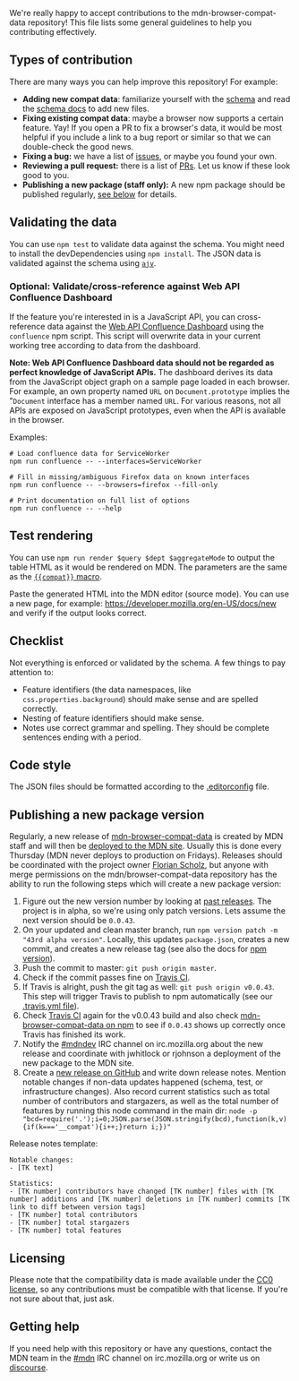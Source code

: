We're really happy to accept contributions to the mdn-browser-compat-data repository!
This file lists some general guidelines to help you contributing effectively.

## Types of contribution

There are many ways you can help improve this repository! For example:

* **Adding new compat data**: familiarize yourself with the [schema](https://github.com/mdn/browser-compat-data/blob/master/schemas/compat-data.schema.json) and read the [schema docs](https://github.com/mdn/browser-compat-data/blob/master/schemas/compat-data-schema.md) to add new files.
* **Fixing existing compat data**: maybe a browser now supports a certain feature. Yay! If you open a PR to fix a browser's data, it would be most helpful if you include a link to a bug report or similar so that we can double-check the good news.
* **Fixing a bug:** we have a list of [issues](https://github.com/mdn/browser-compat-data/issues),
or maybe you found your own.
* **Reviewing a pull request:** there is a list of [PRs](https://github.com/mdn/browser-compat-data/pulls).
Let us know if these look good to you.
* **Publishing a new package (staff only):** A new npm package should be published regularly, [see below](#publishing-a-new-package-version) for details.

## Validating the data
You can use `npm test` to validate data against the schema. You might need to install the devDependencies using `npm install`.
The JSON data is validated against the schema using [`ajv`](http://epoberezkin.github.io/ajv/).

### Optional: Validate/cross-reference against Web API Confluence Dashboard
If the feature you're interested in is a JavaScript API, you can cross-reference data against the [Web API Confluence Dashboard](https://web-confluence.appspot.com/) using the `confluence` npm script. This script will overwrite data in your current working tree according to data from the dashboard.

**Note: Web API Confluence Dashboard data should not be regarded as perfect knowledge of JavaScript APIs.**
The dashboard derives its data from the JavaScript object graph on a sample page loaded in each browser. For example, an own property named `URL` on `Document.prototype` implies the "`Document` interface has a member named `URL`. For various reasons, not all APIs are exposed on JavaScript prototypes, even when the API is available in the browser.

Examples:

```shell
# Load confluence data for ServiceWorker
npm run confluence -- --interfaces=ServiceWorker

# Fill in missing/ambiguous Firefox data on known interfaces
npm run confluence -- --browsers=firefox --fill-only

# Print documentation on full list of options
npm run confluence -- --help
```

## Test rendering
You can use `npm run render $query $dept $aggregateMode` to output the table HTML as it would be rendered on MDN.
The parameters are the same as the [`{{compat}}` macro](https://github.com/mdn/kumascript/blob/master/macros/Compat.ejs).

Paste the generated HTML into the MDN editor (source mode). You can use a new page, for example: https://developer.mozilla.org/en-US/docs/new and verify if the output looks correct.

## Checklist
Not everything is enforced or validated by the schema. A few things to pay attention to:

* Feature identifiers (the data namespaces, like `css.properties.background`) should make sense and are spelled correctly.
* Nesting of feature identifiers should make sense.
* Notes use correct grammar and spelling. They should be complete sentences ending with a period.

## Code style

The JSON files should be formatted according to the [.editorconfig](https://github.com/mdn/browser-compat-data/blob/master/.editorconfig) file.


## Publishing a new package version

Regularly, a new release of [mdn-browser-compat-data](https://www.npmjs.com/package/mdn-browser-compat-data) is created by MDN staff and will then be [deployed to the MDN site](https://github.com/mdn/browser-compat-data#browser-compatibility-tables-on-mdn). Usually this is done every Thursday (MDN never deploys to production on Fridays). Releases should be coordinated with the project owner [Florian Scholz](https://github.com/Elchi3), but anyone with merge permissions on the mdn/browser-compat-data repository has the ability to run the following steps which will create a new package version:

 1. Figure out the new version number by looking at [past releases](https://github.com/mdn/browser-compat-data/releases). The project is in alpha, so we're using only patch versions. Lets assume the next version should be `0.0.43`.
 2. On your updated and clean master branch, run `npm version patch -m "43rd alpha version"`. Locally, this updates `package.json`, creates a new commit, and creates a new release tag (see also the docs for [npm version](https://docs.npmjs.com/cli/version)).
 3. Push the commit to master: `git push origin master`.
 4. Check if the commit passes fine on [Travis CI](https://travis-ci.org/mdn/browser-compat-data).
 5. If Travis is alright, push the git tag as well: `git push origin v0.0.43`.
 This step will trigger Travis to publish to npm automatically (see our [.travis.yml file](https://github.com/mdn/browser-compat-data/blob/master/.travis.yml)).
 6. Check [Travis CI](https://travis-ci.org/mdn/browser-compat-data) again for the v0.0.43 build and also check [mdn-browser-compat-data on npm](https://www.npmjs.com/package/mdn-browser-compat-data) to see if `0.0.43` shows up correctly once Travis has finished its work.
 7. Notify the [#mdndev](irc://irc.mozilla.org/mdndev) IRC channel on irc.mozilla.org about the new release and coordinate with jwhitlock or rjohnson a deployment of the new package to the MDN site.
 8. Create a [new release on GitHub](https://github.com/mdn/browser-compat-data/releases) and write down release notes. Mention notable changes if non-data updates happened (schema, test, or infrastructure changes). Also record current statistics such as total number of contributors and stargazers, as well as the total number of features by running this node command in the main dir:
 `node -p "bcd=require('.');i=0;JSON.parse(JSON.stringify(bcd),function(k,v){if(k==='__compat'){i++;}return i;})"`

 Release notes template:
 ```
Notable changes:
- [TK text]

Statistics:
- [TK number] contributors have changed [TK number] files with [TK number] additions and [TK number] deletions in [TK number] commits [TK link to diff between version tags]
- [TK number] total contributors
- [TK number] total stargazers
- [TK number] total features
```

## Licensing

Please note that the compatibility data is made available under the
[CC0 license](https://github.com/mdn/browser-compat-data/blob/master/LICENSE),
so any contributions must be compatible with that license. If you're not sure about that, just ask.

## Getting help

If you need help with this repository or have any questions, contact the MDN team
in the [#mdn](irc://irc.mozilla.org/mdn) IRC channel on irc.mozilla.org or write us on [discourse](https://discourse.mozilla-community.org/c/mdn).
